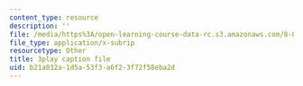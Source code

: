```yaml
---
content_type: resource
description: ''
file: /media/https%3A/open-learning-course-data-rc.s3.amazonaws.com/8-851-effective-field-theory-spring-2013/b21a032a1d5a53f3a6f23f72f58eba2d_Jtda1czqdxc.vtt
file_type: application/x-subrip
resourcetype: Other
title: 3play caption file
uid: b21a032a-1d5a-53f3-a6f2-3f72f58eba2d
---
```

